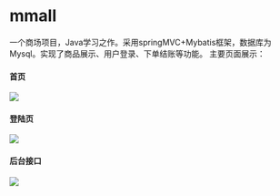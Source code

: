 # mmall
一个商场项目，Java学习之作。采用springMVC+Mybatis框架，数据库为Mysql。实现了商品展示、用户登录、下单结账等功能。
主要页面展示：
#### 首页
![](https://tva1.sinaimg.cn/large/e6c9d24ely1h4p2sc28ltj21jc0u0agi.jpg)

#### 登陆页
![](https://tva1.sinaimg.cn/large/e6c9d24ely1h4p2svvrq8j21rb0u0mz2.jpg)

#### 后台接口
![](https://tva1.sinaimg.cn/large/e6c9d24ely1h4p2rvki01j20rs0dumxw.jpg)
